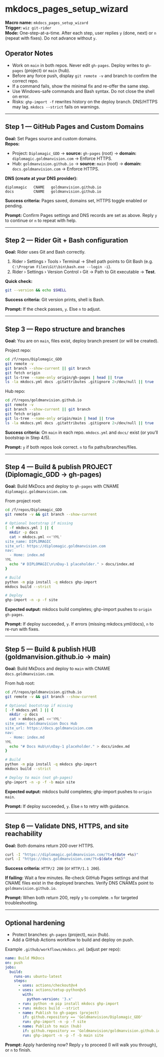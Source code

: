 # mkdocs_pages_setup_wizard
**Macro name:** `mkdocs_pages_setup_wizard`  
**Trigger:** `wiz git-rider`  
**Mode:** One-step-at-a-time. After each step, user replies `y` (done, next) or `n` (repeat with fixes). Do not advance without `y`.

## Operator Notes
- Work on `main` in both repos. Never edit `gh-pages`. Deploy writes to `gh-pages` (project) or `main` (hub).
- Before any force push, display `git remote -v` and branch to confirm the correct repo.
- If a command fails, show the minimal fix and re-offer the same step.
- Use Windows-safe commands and Bash syntax. Do not close the shell on error.
- Risks: `ghp-import -f` rewrites history on the deploy branch. DNS/HTTPS may lag. `mkdocs --strict` fails on warnings.

---

## Step 1 — GitHub Pages and Custom Domains
**Goal:** Set Pages source and custom domains.  
**Repos:**
- Project: `Diplomagic_GDD` → **source:** `gh-pages` (root) → **domain:** `diplomagic.goldmanvision.com` → Enforce HTTPS.
- Hub: `goldmanvision.github.io` → **source:** `main` (root) → **domain:** `docs.goldmanvision.com` → Enforce HTTPS.

**DNS (create at your DNS provider):**
```
diplomagic   CNAME   goldmanvision.github.io
docs         CNAME   goldmanvision.github.io
```

**Success criteria:** Pages saved, domains set, HTTPS toggle enabled or pending.

**Prompt:** Confirm Pages settings and DNS records are set as above. Reply `y` to continue or `n` to repeat with help.

---

## Step 2 — Rider Git + Bash configuration
**Goal:** Rider uses Git and Bash correctly.

1) Rider › Settings › Tools › Terminal → Shell path points to Git Bash (e.g. `C:\Program Files\Git\bin\bash.exe --login -i`).  
2) Rider › Settings › Version Control › Git → Path to Git executable → **Test**.

**Quick check:**
```bash
git --version && echo $SHELL
```

**Success criteria:** Git version prints, shell is Bash.

**Prompt:** If the check passes, `y`. Else `n` to adjust.

---

## Step 3 — Repo structure and branches
**Goal:** You are on `main`, files exist, deploy branch present (or will be created).

Project repo:
```bash
cd /f/repos/Diplomagic_GDD
git remote -v
git branch --show-current || git branch
git fetch origin
git ls-tree --name-only origin/gh-pages | head || true
ls -la mkdocs.yml docs .gitattributes .gitignore 2>/dev/null || true
```

Hub repo:
```bash
cd /f/repos/goldmanvision.github.io
git remote -v
git branch --show-current || git branch
git fetch origin
git ls-tree --name-only origin/main | head || true
ls -la mkdocs.yml docs .gitattributes .gitignore 2>/dev/null || true
```

**Success criteria:** On `main` in each repo. `mkdocs.yml` and `docs/` exist (or you’ll bootstrap in Step 4/5).

**Prompt:** `y` if both repos look correct. `n` to fix paths/branches/files.

---

## Step 4 — Build & publish PROJECT (Diplomagic_GDD → gh-pages)
**Goal:** Build MkDocs and deploy to `gh-pages` with CNAME `diplomagic.goldmanvision.com`.

From project root:
```bash
cd /f/repos/Diplomagic_GDD
git remote -v && git branch --show-current

# Optional bootstrap if missing
[ -f mkdocs.yml ] || {
  mkdir -p docs
  cat > mkdocs.yml <<'YML'
site_name: DIPLOMAGIC
site_url: https://diplomagic.goldmanvision.com
nav:
  - Home: index.md
YML
  echo "# DIPLOMAGIC\n\nDay-1 placeholder." > docs/index.md
}

# Build
python -m pip install -q mkdocs ghp-import
mkdocs build --strict

# Deploy
ghp-import -n -p -f site
```

**Expected output:** mkdocs build completes; ghp-import pushes to `origin gh-pages`.

**Prompt:** If deploy succeeded, `y`. If errors (missing mkdocs.yml/docs), `n` to re-run with fixes.

---

## Step 5 — Build & publish HUB (goldmanvision.github.io → main)
**Goal:** Build MkDocs and deploy to `main` with CNAME `docs.goldmanvision.com`.

From hub root:
```bash
cd /f/repos/goldmanvision.github.io
git remote -v && git branch --show-current

# Optional bootstrap if missing
[ -f mkdocs.yml ] || {
  mkdir -p docs
  cat > mkdocs.yml <<'YML'
site_name: Goldmanvision Docs Hub
site_url: https://docs.goldmanvision.com
nav:
  - Home: index.md
YML
  echo "# Docs Hub\n\nDay-1 placeholder." > docs/index.md
}

# Build
python -m pip install -q mkdocs ghp-import
mkdocs build --strict

# Deploy to main (not gh-pages)
ghp-import -n -p -f -b main site
```

**Expected output:** mkdocs build completes; ghp-import pushes to `origin main`.

**Prompt:** If deploy succeeded, `y`. Else `n` to retry with guidance.

---

## Step 6 — Validate DNS, HTTPS, and site reachability
**Goal:** Both domains return 200 over HTTPS.

```bash
curl -I "https://diplomagic.goldmanvision.com/?t=$(date +%s)"
curl -I "https://docs.goldmanvision.com/?t=$(date +%s)"
```

**Success criteria:** `HTTP/2 200` (or `HTTP/1.1 200`).

**If failing:** Wait a few minutes. Re-check GitHub Pages settings and that CNAME files exist in the deployed branches. Verify DNS CNAMEs point to `goldmanvision.github.io`.

**Prompt:** When both return 200, reply `y` to complete. `n` for targeted troubleshooting.

---

## Optional hardening
- Protect branches: `gh-pages` (project), `main` (hub).
- Add a GitHub Actions workflow to build and deploy on push.

Example `.github/workflows/mkdocs.yml` (adjust per repo):
```yaml
name: Build MkDocs
on: push
jobs:
  build:
    runs-on: ubuntu-latest
    steps:
      - uses: actions/checkout@v4
      - uses: actions/setup-python@v5
        with:
          python-version: '3.x'
      - run: python -m pip install mkdocs ghp-import
      - run: mkdocs build --strict
      - name: Publish to gh-pages (project)
        if: github.repository == 'Goldmanvision/Diplomagic_GDD'
        run: ghp-import -n -p -f site
      - name: Publish to main (hub)
        if: github.repository == 'Goldmanvision/goldmanvision.github.io'
        run: ghp-import -n -p -f -b main site
```

**Prompt:** Apply hardening now? Reply `y` to proceed (I will walk you through), or `n` to finish.
